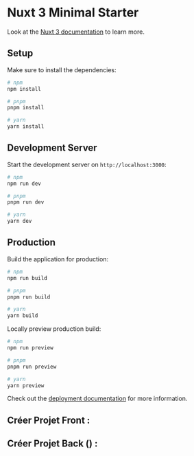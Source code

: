 # Nuxt 3 Minimal Starter

Look at the [Nuxt 3 documentation](https://nuxt.com/docs/getting-started/introduction) to learn more.

## Setup

Make sure to install the dependencies:

```bash
# npm
npm install

# pnpm
pnpm install

# yarn
yarn install
```

## Development Server

Start the development server on `http://localhost:3000`:

```bash
# npm
npm run dev

# pnpm
pnpm run dev

# yarn
yarn dev
```

## Production

Build the application for production:

```bash
# npm
npm run build

# pnpm
pnpm run build

# yarn
yarn build
```

Locally preview production build:

```bash
# npm
npm run preview

# pnpm
pnpm run preview

# yarn
yarn preview
```

Check out the [deployment documentation](https://nuxt.com/docs/getting-started/deployment) for more information.



## Créer Projet Front :

<!-- //

1)Créer dans le cmd.
npx nuxi@latest init ()

2)Installer les dépendances sur le terminal dans le vscode.
npm install

2)Faire marcher le projet.
npm run dev

3)Créer les pages dans le terminal.
npx nuxi add (page index) -->

## Créer Projet Back () :

<!-- //

1)Créer dans le terminal.
>npm init -y
>npm i express cors joi mongodb dotenv
>npm i -d @types/express @types/cors ts-node-dev
>npm i
>npm start


2)Créer un fichier .env dans la racine du projet.
DATABASE_URL='mongodb://127.0.0.1:27017'

2)Dans package.json ajouter pour faire marcher le projet.
"start": "ts-node-dev src/app.ts --respawn"

 -->


